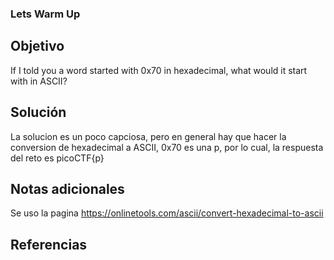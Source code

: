 ### Lets Warm Up

## Objetivo
If I told you a word started with 0x70 in hexadecimal, what would it start with in ASCII?
## Solución

La solucion es un poco capciosa, pero en general hay que hacer la conversion de hexadecimal a ASCII, 0x70 es una p, por lo cual, la respuesta del reto es picoCTF{p}

## Notas adicionales
Se uso la pagina https://onlinetools.com/ascii/convert-hexadecimal-to-ascii




## Referencias